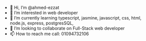 - 👋 Hi, I’m @ahmed-ezzat
- 👀 I’m interested in web developer
- 🌱 I’m currently learning typescript, jasmine, javascript, css, html, node.js, express, postgresSQL, 
- 💞️ I’m looking to collaborate on Full-Stack web developer
- 📫 How to reach me call: 01094732106

<!---
ahmed-el-noss/ahmed-el-noss is a ✨ special ✨ repository because its `README.md` (this file) appears on your GitHub profile.
You can click the Preview link to take a look at your changes.
--->
